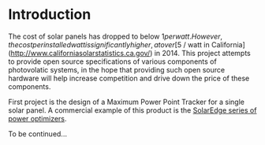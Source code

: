Introduction
=====

The cost of solar panels has dropped to below $1 per watt.  However, the cost
per installed watt is significantly higher, at over
[$5 / watt in California](http://www.californiasolarstatistics.ca.gov/) in 2014.
This project attempts to provide open source specifications of various components
of photovolatic systems, in the hope that providing such open source hardware
will help increase competition and drive down the price of these components.

First project is the design of a Maximum Power Point Tracker for a single solar
panel.  A commercial example of this product is the
[SolarEdge series of power optimizers](http://www.solaredge.us/groups/us/powerbox-power-optimizer).


To be continued...
